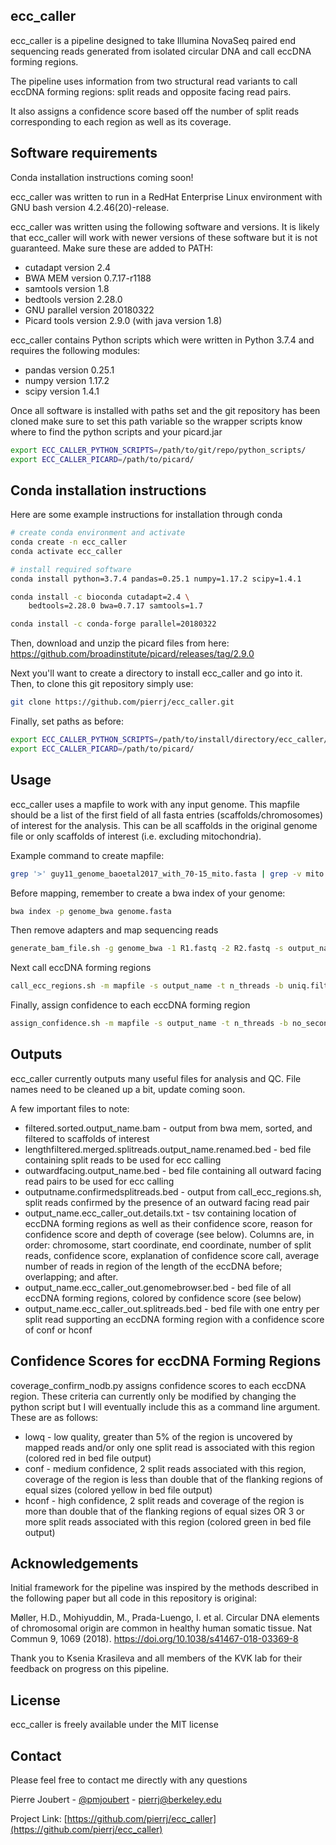 <!-- ecc_caller -->
## ecc_caller

ecc_caller is a pipeline designed to take Illumina NovaSeq paired end sequencing reads generated from isolated circular DNA and call eccDNA forming regions.

The pipeline uses information from two structural read variants to call eccDNA forming regions: split reads and opposite facing read pairs.

It also assigns a confidence score based off the number of split reads corresponding to each region as well as its coverage.

## Software requirements

Conda installation instructions coming soon!

ecc_caller was written to run in a RedHat Enterprise Linux environment with GNU bash version 4.2.46(20)-release.

ecc_caller was written using the following software and versions. It is likely that ecc_caller will work with newer versions of these software but it is not guaranteed. Make sure these are added to PATH:
* cutadapt version 2.4
* BWA MEM version 0.7.17-r1188 
* samtools version 1.8
* bedtools version 2.28.0
* GNU parallel version 20180322
* Picard tools version 2.9.0 (with java version 1.8)

ecc_caller contains Python scripts which were written in Python 3.7.4 and requires the following modules:
* pandas version 0.25.1
* numpy version 1.17.2
* scipy version 1.4.1

Once all software is installed with paths set and the git repository has been cloned make sure to set this path variable so the wrapper scripts know where to find the python scripts and your picard.jar
   ```sh
   export ECC_CALLER_PYTHON_SCRIPTS=/path/to/git/repo/python_scripts/
   export ECC_CALLER_PICARD=/path/to/picard/
   ```
   
## Conda installation instructions

Here are some example instructions for installation through conda

   ```sh
   # create conda environment and activate
   conda create -n ecc_caller
   conda activate ecc_caller

   # install required software
   conda install python=3.7.4 pandas=0.25.1 numpy=1.17.2 scipy=1.4.1

   conda install -c bioconda cutadapt=2.4 \
       bedtools=2.28.0 bwa=0.7.17 samtools=1.7

   conda install -c conda-forge parallel=20180322
   ```
 Then, download and unzip the picard files from here: https://github.com/broadinstitute/picard/releases/tag/2.9.0
 
 Next you'll want to create a directory to install ecc_caller and go into it. Then, to clone this git repository simply use:
 
   ```sh
   git clone https://github.com/pierrj/ecc_caller.git
   ```
 
 Finally, set paths as before:
 
   ```sh
   export ECC_CALLER_PYTHON_SCRIPTS=/path/to/install/directory/ecc_caller/python_scripts/
   export ECC_CALLER_PICARD=/path/to/picard/
   ```

<!-- USAGE EXAMPLES -->
## Usage

ecc_caller uses a mapfile to work with any input genome. This mapfile should be a list of the first field of all fasta entries (scaffolds/chromosomes) of interest for the analysis. This can be all scaffolds in the original genome file or only scaffolds of interest (i.e. excluding mitochondria).

Example command to create mapfile:
   ```sh
   grep '>' guy11_genome_baoetal2017_with_70-15_mito.fasta | grep -v mito | awk '{print substr($1,2)}' > mapfile
   ```

Before mapping, remember to create a bwa index of your genome:
   ```sh
   bwa index -p genome_bwa genome.fasta 
   ```

Then remove adapters and map sequencing reads
   ```sh
   generate_bam_file.sh -g genome_bwa -1 R1.fastq -2 R2.fastq -s output_name -t n_threads -m mapfile
   ```
   
Next call eccDNA forming regions
   ```sh
   call_ecc_regions.sh -m mapfile -s output_name -t n_threads -b uniq.filtered.sorted.output_name.bam -q multimapped.filtered.name_sorted.output_name.bam
   ```
   
Finally, assign confidence to each eccDNA forming region
   ```sh
   assign_confidence.sh -m mapfile -s output_name -t n_threads -b no_secondary.filtered.sorted.output_name.bam -r output_name.confirmedsplitreads.bed
   ```
   
## Outputs

ecc_caller currently outputs many useful files for analysis and QC. File names need to be cleaned up a bit, update coming soon.

A few important files to note:
* filtered.sorted.output_name.bam - output from bwa mem, sorted, and filtered to scaffolds of interest
* lengthfiltered.merged.splitreads.output_name.renamed.bed - bed file containing split reads to be used for ecc calling
* outwardfacing.output_name.bed - bed file containing all outward facing read pairs to be used for ecc calling
* outputname.confirmedsplitreads.bed - output from call_ecc_regions.sh, split reads confirmed by the presence of an outward facing read pair
* output_name.ecc_caller_out.details.txt - tsv containing location of eccDNA forming regions as well as their confidence score, reason for confidence score and depth of coverage (see below). Columns are, in order: chromosome, start coordinate, end coordinate, number of split reads, confidence score, explanation of confidence score call, average number of reads in region of the length of the eccDNA before; overlapping; and after.
* output_name.ecc_caller_out.genomebrowser.bed - bed file of all eccDNA forming regions, colored by confidence score (see below)
* output_name.ecc_caller_out.splitreads.bed - bed file with one entry per split read supporting an eccDNA forming region with a confidence score of conf or hconf

## Confidence Scores for eccDNA Forming Regions

coverage_confirm_nodb.py assigns confidence scores to each eccDNA region. These criteria can currently only be modified by changing the python script but I will eventually include this as a command line argument. These are as follows:
* lowq - low quality, greater than 5% of the region is uncovered by mapped reads and/or only one split read is associated with this region (colored red in bed file output)
* conf - medium confidence, 2 split reads associated with this region, coverage of the region is less than double that of the flanking regions of equal sizes (colored yellow in bed file output)
* hconf - high confidence, 2 split reads and coverage of the region is more than double that of the flanking regions of equal sizes OR 3 or more split reads associated with this region (colored green in bed file output)

## Acknowledgements

Initial framework for the pipeline was inspired by the methods described in the following paper but all code in this repository is original:

Møller, H.D., Mohiyuddin, M., Prada-Luengo, I. et al. Circular DNA elements of chromosomal origin are common in healthy human somatic tissue. Nat Commun 9, 1069 (2018). https://doi.org/10.1038/s41467-018-03369-8

Thank you to Ksenia Krasileva and all members of the KVK lab for their feedback on progress on this pipeline.

<!-- LICENSE -->
## License

ecc_caller is freely available under the MIT license

<!-- CONTACT -->
## Contact

Please feel free to contact me directly with any questions

Pierre Joubert - [@pmjoubert](https://twitter.com/pmjoubert) - pierrj@berkeley.edu

Project Link: [https://github.com/pierrj/ecc_caller](https://github.com/pierrj/ecc_caller)
